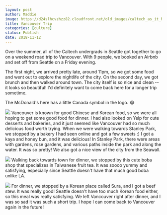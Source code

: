 ```yaml
---
layout: post
author: Maddie
image: https://d24slhcvzhzz82.cloudfront.net/old_images/caltech_as_it_happens/6a0105349b8251970b022ad3799ee9200c.jpg
title: Vancouver Trip
categories: [culture]
status: Publish
date: 2018-11-12
---
```


Over the summer, all of the Caltech undergrads in Seattle got together to go on a weekend road trip to Vancouver. With 9 people, we booked an Airbnb and set off from Seattle on a Friday evening.

The first night, we arrived pretty late, around 11pm, so we got some food and went out to explore the nightlife of the city. On the second day, we got brunch and then walked around town. The city itself is so nice and clean -- it looks so beautiful! I'd definitely want to come back here for a longer trip sometime.

The McDonald's here has a little Canada symbol in the logo. 😂


![](https://d24slhcvzhzz82.cloudfront.net/old_images/6a01b8d28f2857970c022ad3799ef3200c-pi.jpg)
Vancouver is known for good Chinese and Korean food, so we were all hoping to get some good food for dinner. I had also looked on Yelp for cute desserts and bakeries, and it just seemed like Vancouver had so much delicious food worth trying. When we were walking towards Stanley Park, we stopped by a bakery I had seen online and got a few sweets :) I got a kaya and honey bun, and it was delicious!
In Stanley Park, there were areas with gardens, rose gardens, and various paths inside the park and along the water. It was so pretty! We also got a nice view of the city from the Seawall.


![](https://d24slhcvzhzz82.cloudfront.net/old_images/caltech_as_it_happens/6a0105349b8251970b022ad3799eed200c.jpg)
Walking back towards town for dinner, we stopped by this cute boba shop that specializes in Taiwanese fruit tea. It was soooo yummy and satisfying, especially since Seattle doesn't have that much good boba unlike LA.


![](https://d24slhcvzhzz82.cloudfront.net/old_images/caltech_as_it_happens/6a0105349b8251970b022ad3799ee5200c.jpg)
For dinner, we stopped by a Korean place called Sura, and I got a beef stew. It was really good! Seattle doesn't have too much Korean food either, so this meal was really satisfying. We left Vancouver right after dinner, and I was so sad it was such a short trip. I hope I can come back to Vancouver again in the future!
